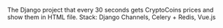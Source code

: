 The Django project that every 30 seconds gets CryptoCoins prices and show them in HTML file. Stack: Django Channels, Celery + Redis, Vue.js
